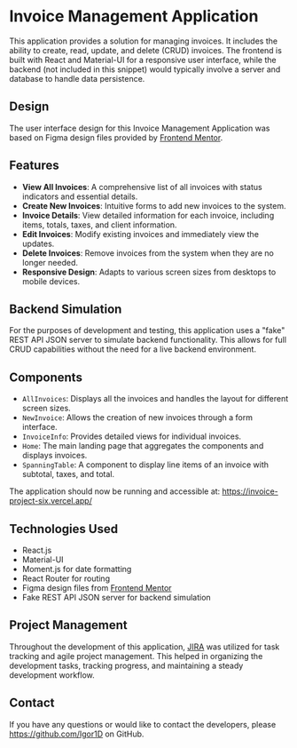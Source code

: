 # Invoice Management Application

This application provides a solution for managing invoices. It includes the ability to create, read, update, and delete (CRUD) invoices. The frontend is built with React and Material-UI for a responsive user interface, while the backend (not included in this snippet) would typically involve a server and database to handle data persistence.

## Design

The user interface design for this Invoice Management Application was based on Figma design files provided by [Frontend Mentor](https://www.frontendmentor.io).

## Features

- **View All Invoices**: A comprehensive list of all invoices with status indicators and essential details.
- **Create New Invoices**: Intuitive forms to add new invoices to the system.
- **Invoice Details**: View detailed information for each invoice, including items, totals, taxes, and client information.
- **Edit Invoices**: Modify existing invoices and immediately view the updates.
- **Delete Invoices**: Remove invoices from the system when they are no longer needed.
- **Responsive Design**: Adapts to various screen sizes from desktops to mobile devices.

## Backend Simulation

For the purposes of development and testing, this application uses a "fake" REST API JSON server to simulate backend functionality. This allows for full CRUD capabilities without the need for a live backend environment.

## Components

- `AllInvoices`: Displays all the invoices and handles the layout for different screen sizes.
- `NewInvoice`: Allows the creation of new invoices through a form interface.
- `InvoiceInfo`: Provides detailed views for individual invoices.
- `Home`: The main landing page that aggregates the components and displays invoices.
- `SpanningTable`: A component to display line items of an invoice with subtotal, taxes, and total.

The application should now be running and accessible at: https://invoice-project-six.vercel.app/

## Technologies Used

- React.js
- Material-UI
- Moment.js for date formatting
- React Router for routing
- Figma design files from [Frontend Mentor](https://www.frontendmentor.io)
- Fake REST API JSON server for backend simulation

## Project Management

Throughout the development of this application, [JIRA](https://www.atlassian.com/software/jira) was utilized for task tracking and agile project management. This helped in organizing the development tasks, tracking progress, and maintaining a steady development workflow.

## Contact

If you have any questions or would like to contact the developers, please https://github.com/Igor1D on GitHub.
